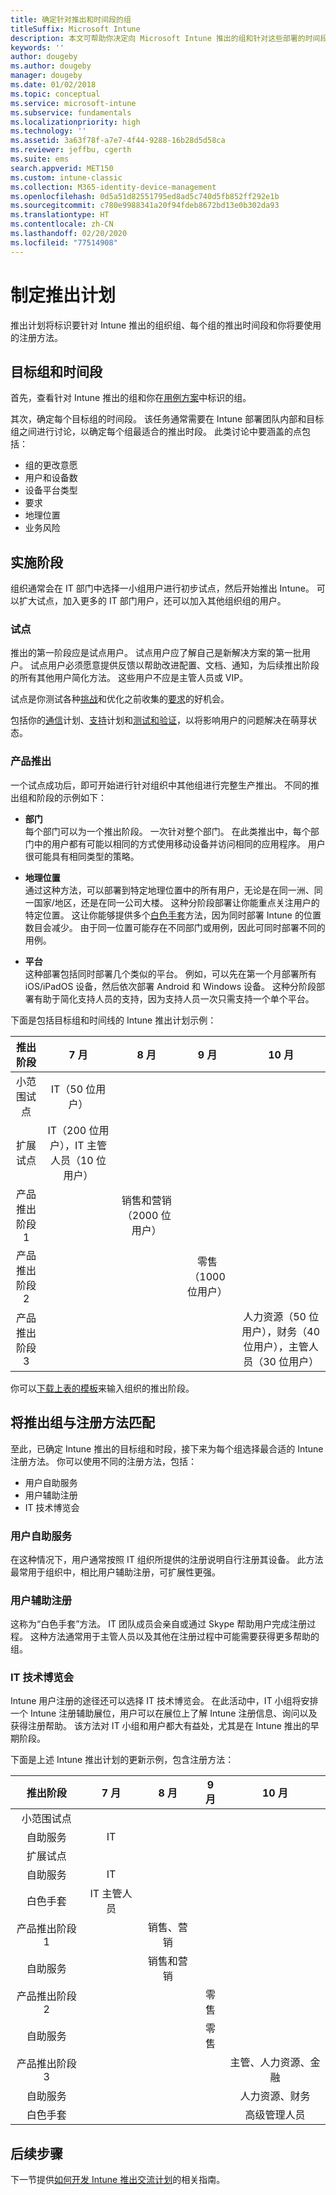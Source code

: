 ```yaml
---
title: 确定针对推出和时间段的组
titleSuffix: Microsoft Intune
description: 本文可帮助你决定向 Microsoft Intune 推出的组和针对这些部署的时间段。
keywords: ''
author: dougeby
ms.author: dougeby
manager: dougeby
ms.date: 01/02/2018
ms.topic: conceptual
ms.service: microsoft-intune
ms.subservice: fundamentals
ms.localizationpriority: high
ms.technology: ''
ms.assetid: 3a63f78f-a7e7-4f44-9288-16b28d5d58ca
ms.reviewer: jeffbu, cgerth
ms.suite: ems
search.appverid: MET150
ms.custom: intune-classic
ms.collection: M365-identity-device-management
ms.openlocfilehash: 0d5a51d82551795ed8ad5c740d5fb852ff292e1b
ms.sourcegitcommit: c780e9988341a20f94fdeb8672bd13e0b302da93
ms.translationtype: HT
ms.contentlocale: zh-CN
ms.lasthandoff: 02/20/2020
ms.locfileid: "77514908"
---
```

# <a name="develop-a-rollout-plan"></a>制定推出计划

推出计划将标识要针对 Intune 推出的组织组、每个组的推出时间段和你将要使用的注册方法。

## <a name="targeted-groups-and-timeframes"></a>目标组和时间段

首先，查看针对 Intune 推出的组和你在[用例方案](planning-guide-scenarios.md)中标识的组。

其次，确定每个目标组的时间段。 该任务通常需要在 Intune 部署团队内部和目标组之间进行讨论，以确定每个组最适合的推出时段。 此类讨论中要涵盖的点包括：
* 组的更改意愿
* 用户和设备数
* 设备平台类型
* 要求
* 地理位置
* 业务风险

## <a name="rollout-phases"></a>实施阶段
组织通常会在 IT 部门中选择一小组用户进行初步试点，然后开始推出 Intune。 可以扩大试点，加入更多的 IT 部门用户，还可以加入其他组织组的用户。

### <a name="pilot"></a>试点
推出的第一阶段应是试点用户。 试点用户应了解自己是新解决方案的第一批用户。 试点用户必须愿意提供反馈以帮助改进配置、文档、通知，为后续推出阶段的所有其他用户简化方法。 这些用户不应是主管人员或 VIP。

试点是你测试各种[挑战](../planning-guide-deployment-goals.md)和优化之前收集的[要求](../planning-guide-requirements.md)的好机会。

包括你的[通信](../planning-guide-communication-plan.md)计划、[支持](planning-guide-support-plan.md)计划和[测试和验证](planning-guide-test-validation.md)，以将影响用户的问题解决在萌芽状态。

### <a name="production-rollout"></a>产品推出
一个试点成功后，即可开始进行针对组织中其他组进行完整生产推出。 不同的推出组和阶段的示例如下：

- **部门** <br/>每个部门可以为一个推出阶段。 一次针对整个部门。 在此类推出中，每个部门中的用户都有可能以相同的方式使用移动设备并访问相同的应用程序。 用户很可能具有相同类型的策略。

- **地理位置** <br/>通过这种方法，可以部署到特定地理位置中的所有用户，无论是在同一洲、同一国家/地区，还是在同一公司大楼。 这种分阶段部署让你能重点关注用户的特定位置。 这让你能够提供多个[白色手套](#user-assisted-enrollment)方法，因为同时部署 Intune 的位置数目会减少。 由于同一位置可能存在不同部门或用例，因此可同时部署不同的用例。

- **平台** <br/>这种部署包括同时部署几个类似的平台。 例如，可以先在第一个月部署所有 iOS/iPadOS 设备，然后依次部署 Android 和 Windows 设备。 这种分阶段部署有助于简化支持人员的支持，因为支持人员一次只需支持一个单个平台。

下面是包括目标组和时间线的 Intune 推出计划示例：

| **推出阶段** | **7 月** | **8 月** | **9 月** | **10 月** |
|:---:|:---:|:---:|:---:|:---:|
| 小范围试点 | IT（50 位用户） |  |  |  |                                                         
| 扩展试点 | IT（200 位用户），IT 主管人员（10 位用户） |  |  |  |                                                         
| 产品推出阶段 1 |  | 销售和营销（2000 位用户） |  |  |
| 产品推出阶段 2 |  |  | 零售（1000 位用户） |  |
| 产品推出阶段 3 |  |  |  | 人力资源（50 位用户），财务（40 位用户），主管人员（30 位用户） |

你可以[下载上表的模板](https://gallery.technet.microsoft.com/Intune-deployment-planning-fae156c2?redir=0)来输入组织的推出阶段。
## <a name="match-rollout-groups-to-enrollment-approaches"></a>将推出组与注册方法匹配

至此，已确定 Intune 推出的目标组和时段，接下来为每个组选择最合适的 Intune 注册方法。 你可以使用不同的注册方法，包括：
* 用户自助服务
* 用户辅助注册
* IT 技术博览会

### <a name="user-self-service"></a>用户自助服务

在这种情况下，用户通常按照 IT 组织所提供的注册说明自行注册其设备。 此方法最常用于组织中，相比用户辅助注册，可扩展性更强。

### <a name="user-assisted-enrollment"></a>用户辅助注册

这称为“白色手套”方法。 IT 团队成员会亲自或通过 Skype 帮助用户完成注册过程。 这种方法通常用于主管人员以及其他在注册过程中可能需要获得更多帮助的组。

### <a name="it-tech-fair"></a>IT 技术博览会

Intune 用户注册的途径还可以选择 IT 技术博览会。 在此活动中，IT 小组将安排一个 Intune 注册辅助展位，用户可以在展位上了解 Intune 注册信息、询问以及获得注册帮助。 该方法对 IT 小组和用户都大有益处，尤其是在 Intune 推出的早期阶段。

下面是上述 Intune 推出计划的更新示例，包含注册方法：

| **推出阶段** | **7 月** | **8 月** | **9 月** | **10 月** |
|:---:|:---:|:---:|:---:|:---:|
| 小范围试点 |  |  |  |  |
| 自助服务 | IT |  |  |  |
| 扩展试点 |  |  |  |  |
| 自助服务 | IT |  |  |  |
| 白色手套 | IT 主管人员 |  |  |  |
| 产品推出阶段 1 |  | 销售、营销 |  |  |
| 自助服务 |  | 销售和营销 |  |  |
| 产品推出阶段 2 |  |  | 零售 |  |
| 自助服务 |  |  | 零售 |  |
| 产品推出阶段 3 |  |  |  | 主管、人力资源、金融 |
| 自助服务 |  |  |  | 人力资源、财务 |
| 白色手套 |  |  |  | 高级管理人员 |

## <a name="next-steps"></a>后续步骤

下一节提供[如何开发 Intune 推出交流计划](../planning-guide-communication-plan.md)的相关指南。

